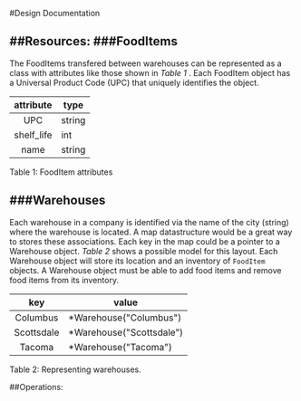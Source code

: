 #Design Documentation


##Resources:
###FoodItems
------------
The FoodItems transfered between warehouses can be represented as a class with attributes like those shown in *Table 1* . Each FoodItem object has a Universal Product Code (UPC) that uniquely identifies the object.

|  attribute | type                  |
|:----------:|-----------------------|
| UPC        | string                |
| shelf_life | int                   |
| name       | string |
Table 1: FoodItem attributes

###Warehouses
-------------
Each warehouse in a company is identified via the name of the city (string) where the warehouse is located. A map datastructure would be a great way to stores these associations. Each key in the map could be a pointer to a Warehouse object. *Table 2* shows a possible model for this layout. Each Warehouse object will store its location and an inventory of `FoodItem` objects. A Warehouse object must be able to add food items and remove food items from its inventory.

|     key    | value                     |
|:----------:|---------------------------|
| Columbus   | *Warehouse("Columbus")   |
| Scottsdale | *Warehouse("Scottsdale") |
| Tacoma     | *Warehouse("Tacoma")     |
Table 2: Representing warehouses.

##Operations:
